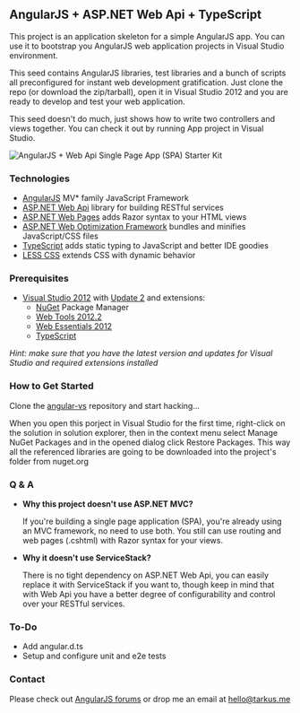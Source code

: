 ## AngularJS + ASP.NET Web Api + TypeScript

This project is an application skeleton for a simple AngularJS app. You can use it to bootstrap you AngularJS web
application projects in Visual Studio environment.

This seed contains AngularJS libraries, test libraries and a bunch of scripts all preconfigured for instant web
development gratification. Just clone the repo (or download the zip/tarball), open it in Visual Studio 2012 and
you are ready to develop and test your web application.

This seed doesn't do much, just shows how to write two controllers and views together. You can check it out by
running App project in Visual Studio.

![AngularJS + Web Api Single Page App (SPA) Starter Kit](http://i.imgur.com/NvR6uyz.png)

### Technologies

 - [AngularJS](http://www.angularjs.org) MV* family JavaScript Framework
 - [ASP.NET Web Api](http://asp.net/web-api) library for building RESTful services
 - [ASP.NET Web Pages](http://www.asp.net/web-pages) adds Razor syntax to your HTML views
 - [ASP.NET Web Optimization Framework](https://aspnetoptimization.codeplex.com/) bundles and minifies JavaScript/CSS files
 - [TypeScript](http://www.typescriptlang.org) adds static typing to JavaScript and better IDE goodies
 - [LESS CSS](http://lesscss.org/) extends CSS with dynamic behavior

### Prerequisites

 - [Visual Studio 2012](http://www.visualstudio.com) with [Update 2](http://www.microsoft.com/en-us/download/details.aspx?id=38188) and extensions:
   - [NuGet](http://www.nuget.org) Package Manager
   - [Web Tools 2012.2](http://go.microsoft.com/fwlink/?LinkId=282650)
   - [Web Essentials 2012](http://visualstudiogallery.msdn.microsoft.com/07d54d12-7133-4e15-becb-6f451ea3bea6)
   - [TypeScript](http://www.typescriptlang.org)

*Hint: make sure that you have the latest version and updates for Visual Studio and required extensions installed*

### How to Get Started

Clone the [angular-vs](https://github.com/kriasoft/angular-vs) repository and start hacking...

When you open this porject in Visual Studio for the first time, right-click on the solution in solution explorer,
then in the context menu select Manage NuGet Packages and in the opened dialog click Restore Packages. This way
all the referenced libraries are going to be downloaded into the project's folder from nuget.org

### Q & A

 - **Why this project doesn't use ASP.NET MVC?**

   If you're building a single page application (SPA), you're already using an MVC framework, no need to use both.
   You still can use routing and web pages (.cshtml) with Razor syntax for your views.

 - **Why it doesn't use ServiceStack?**

   There is no tight dependency on ASP.NET Web Api, you can easily replace it with ServiceStack if you want to,
   though keep in mind that with Web Api you have a better degree of configurability and control over your RESTful
   services.

### To-Do

 - Add angular.d.ts
 - Setup and configure unit and e2e tests

### Contact

Please check out [AngularJS forums](http://groups.google.com/group/angular) or drop me an email at [hello@tarkus.me](mailto:hello@tarkus.me)